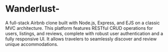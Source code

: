 # Wanderlust-
A full-stack Airbnb clone built with Node.js, Express, and EJS on a classic MVC architecture. This platform features RESTful CRUD operations for users, listings, and reviews, complete with robust user authentication and a fully responsive UI. It allows travelers to seamlessly discover and review unique accommodations.
